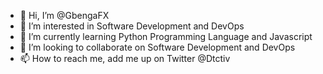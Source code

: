 - 👋 Hi, I’m @GbengaFX
- 👀 I’m interested in Software Development and DevOps
- 🌱 I’m currently learning Python Programming Language and Javascript
- 💞️ I’m looking to collaborate on Software Development and DevOps
- 📫 How to reach me, add me up on Twitter @Dtctiv

<!---
GbengaFX/GbengaFX is a ✨ special ✨ repository because its `README.md` (this file) appears on your GitHub profile.
You can click the Preview link to take a look at your changes.
--->
